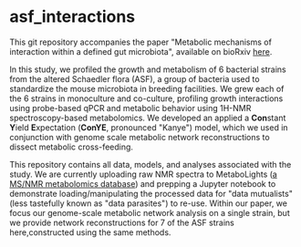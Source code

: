# asf_interactions
This git repository accompanies the paper "Metabolic mechanisms of interaction within a defined gut microbiota", available on bioRxiv [here](https://doi.org/10.1101/250860).


In this study, we profiled the growth and metabolism of 6 bacterial strains from the altered Schaedler flora (ASF), a group of bacteria used to standardize the mouse microbiota in breeding facilities. We grew each of the 6 strains in monoculture and co-culture, profiling growth interactions using probe-based qPCR and metabolic behavior using 1H-NMR spectroscopy-based metabolomics. We developed an applied a **Con**stant **Y**ield **E**xpectation (**ConYE**, pronounced "Kanye") model, which we used in conjunction with genome scale metabolic network reconstructions to dissect metabolic cross-feeding.

This repository contains all data, models, and analyses associated with the study. We are currently uploading raw NMR spectra to MetaboLights ([a MS/NMR metabolomics database](https://www.ebi.ac.uk/metabolights/)) and prepping a Jupyter notebook to demonstrate loading/manipulating the processed data for "data mutualists" (less tastefully known as "data parasites") to re-use. Within our paper, we focus our genome-scale metabolic network analysis on a single strain, but we provide network reconstructions for 7 of the ASF strains here,constructed using the same methods.
